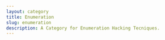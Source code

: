 ```yaml
---
layout: category
title: Enumeration
slug: enumeration
description: A Category for Enumeration Hacking Tecniques.
---
```



